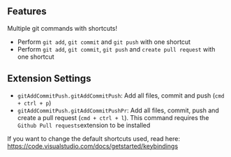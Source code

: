 ## Features
Multiple git commands with shortcuts!

* Perform `git add`,  `git commit` and `git push` with one shortcut
* Perform `git add`,  `git commit`,  `git push` and `create pull request` with one shortcut

## Extension Settings

* `gitAddCommitPush.gitAddCommitPush`: Add all files, commit and push (`cmd + ctrl + p`)
* `gitAddCommitPush.gitAddCommitPushPr`: Add all files, commit, push and create a pull request (`cmd + ctrl + l`). This command requires the `Github Pull requests`extension to be installed

If you want to change the default shortcuts used, read here: https://code.visualstudio.com/docs/getstarted/keybindings